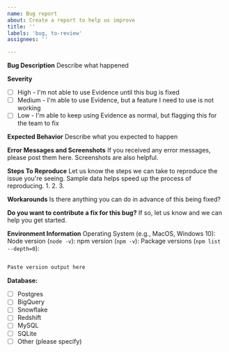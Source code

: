 ```yaml
---
name: Bug report
about: Create a report to help us improve
title: ''
labels: 'bug, to-review'
assignees: ''

---
```


**Bug Description**
Describe what happened

**Severity**
- [ ] High - I'm not able to use Evidence until this bug is fixed
- [ ] Medium - I'm able to use Evidence, but a feature I need to use is not working
- [ ] Low - I'm able to keep using Evidence as normal, but flagging this for the team to fix

**Expected Behavior**
Describe what you expected to happen

**Error Messages and Screenshots**
If you received any error messages, please post them here. Screenshots are also helpful.

**Steps To Reproduce**
Let us know the steps we can take to reproduce the issue you're seeing. Sample data helps speed up the process of reproducing.
1. 
2. 
3. 

**Workarounds**
Is there anything you can do in advance of this being fixed?

**Do you want to contribute a fix for this bug?**
If so, let us know and we can help you get started.

**Environment Information**
Operating System (e.g., MacOS, Windows 10):
Node version (`node -v`):
npm version (`npm -v`):
Package versions (`npm list --depth=0`):

```markdown

Paste version output here

```

**Database:**
- [ ] Postgres
- [ ] BigQuery
- [ ] Snowflake
- [ ] Redshift
- [ ] MySQL
- [ ] SQLite
- [ ] Other (please specify)
